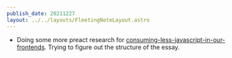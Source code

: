 ```yaml
---
publish_date: 20211227    
layout: ../../layouts/FleetingNoteLayout.astro
---
```

- Doing some more preact research for [consuming-less-javascript-in-our-frontends](../literature-notes/consuming-less-javascript-in-our-frontends.md). Trying to figure out the structure of the essay.
